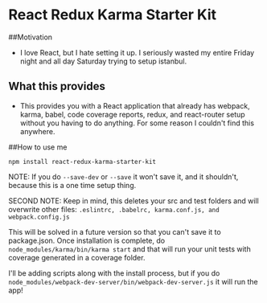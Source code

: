 # React Redux Karma Starter Kit

##Motivation
  - I love React, but I hate setting it up. I seriously wasted my entire Friday night and all day 
 Saturday trying to setup istanbul.
 
## What this provides
- This provides you with a React application that already has webpack, karma, babel, code coverage reports, 
redux, and react-router setup without you having to do anything. For some reason I couldn't find this
anywhere.


##How to use me

`npm install react-redux-karma-starter-kit`

NOTE: If you do `--save-dev` or `--save` it won't save it, and it shouldn't, because this is a one time setup thing.

SECOND NOTE: Keep in mind, this deletes your src and test folders and will overwrite other files: `.eslintrc, .babelrc, karma.conf.js, and webpack.config.js`

This will be solved in a future version so that you can't save it to package.json.
Once installation is complete, do `node_modules/karma/bin/karma start` and that will run your unit tests with coverage generated in a coverage folder.

I'll be adding scripts along with the install process, but if you do `node_modules/webpack-dev-server/bin/webpack-dev-server.js` it will run the app!
